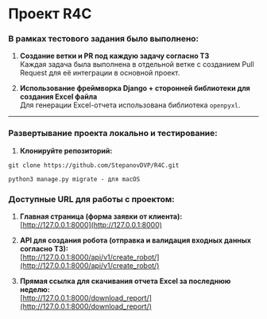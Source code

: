 # Проект R4C

### В рамках тестового задания было выполнено:

1. **Создание ветки и PR под каждую задачу согласно ТЗ**  
   Каждая задача была выполнена в отдельной ветке с созданием Pull Request для её интеграции в основной проект.
   
2. **Использование фреймворка Django + сторонней библиотеки для создания Excel файла**  
   Для генерации Excel-отчета использована библиотека `openpyxl`.

---

### Развертывание проекта локально и тестирование:

1. **Клонируйте репозиторий:**

```
git clone https://github.com/StepanovDVP/R4C.git
```
```
python3 manage.py migrate - для macOS
```
### Доступные URL для работы с проектом:

1. **Главная страница (форма заявки от клиента):**  
   [http://127.0.0.1:8000](http://127.0.0.1:8000)
   
2. **API для создания робота (отправка и валидация входных данных согласно ТЗ):**  
   [http://127.0.0.1:8000/api/v1/create_robot/](http://127.0.0.1:8000/api/v1/create_robot/)
   
3. **Прямая ссылка для скачивания отчета Excel за последнюю неделю:**  
   [http://127.0.0.1:8000/download_report/](http://127.0.0.1:8000/download_report/)